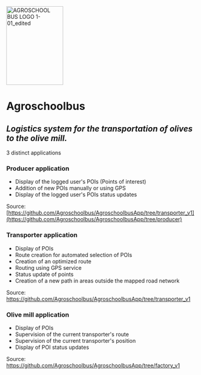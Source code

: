 
<img width="150" height="207" alt="AGROSCHOOL BUS LOGO 1-01_edited" src="https://github.com/user-attachments/assets/6c0aae28-247a-484f-bcaf-95585199acc6" />

# Agroschoolbus
## _Logistics system for the transportation of olives to the olive mill._

3 distinct applications

### Producer application
-  Display of the logged user's POIs (Points of interest)
-  Addition of new POIs manually or using GPS
-  Display of the logged user's POIs status updates

Source: [https://github.com/Agroschoolbus/AgroschoolbusApp/tree/transporter_v1](https://github.com/Agroschoolbus/AgroschoolbusApp/tree/producer)

### Transporter application
- Display of POIs
- Route creation for automated selection of POIs
- Creation of an optimized route
- Routing using GPS service
- Status update of points
- Creation of a new path in areas outside the mapped road network

Source: https://github.com/Agroschoolbus/AgroschoolbusApp/tree/transporter_v1


### Olive mill application
- Display of POIs
- Supervision of the current transporter's route
- Supervision of the current transporter's position
- Display of POI status updates

Source: https://github.com/Agroschoolbus/AgroschoolbusApp/tree/factory_v1
